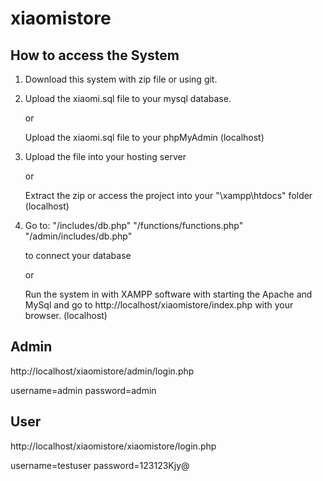 # xiaomistore

 How to access the System 
 -----


1. Download this system with zip file or using git.


2. Upload the xiaomi.sql file to your mysql database.

    or
   
   Upload the xiaomi.sql file to your phpMyAdmin (localhost)


4. Upload the file into your hosting server

   or

   Extract the zip or access the project into your "\xampp\htdocs" folder (localhost)


3. Go to:
    "/includes/db.php"
    "/functions/functions.php"
    "/admin/includes/db.php"
    
    to connect your database 

    or

    Run the system in with XAMPP software with starting the Apache and MySql and go to http://localhost/xiaomistore/index.php with your browser. (localhost)
    
    
    
 Admin 
 -----
 http://localhost/xiaomistore/admin/login.php
 
 username=admin
 password=admin

 User 
 -----
 http://localhost/xiaomistore/xiaomistore/login.php
 
 username=testuser
 password=123123Kjy@
  
    
